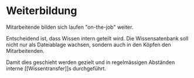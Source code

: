# Weiterbildung

Mitarbeitende bilden sich laufen "on-the-job" weiter.

Entscheidend ist, dass Wissen intern geteilt wird. Die Wissensatenbank soll  nicht nur als Dateiablage wachsen, sondern auch in den Köpfen den Mitarbeitenden.

Damit dies geschieht werden gezielt und in regelmässigen Abständen interne [[Wissentransfer]]s durchgeführt.